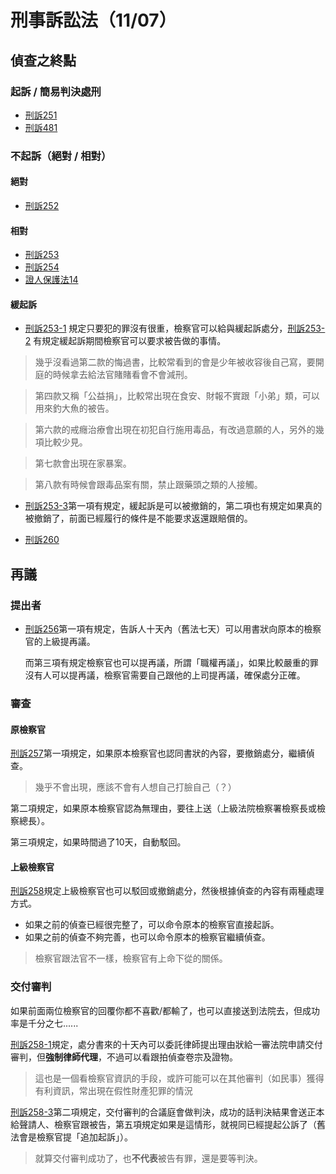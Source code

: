 # 刑事訴訟法（11/07）
## 偵查之終點
### 起訴 / 簡易判決處刑
- [刑訴251](https://law.moj.gov.tw/LawClass/LawSingle.aspx?pcode=C0010001&flno=251)
- [刑訴481](https://law.moj.gov.tw/LawClass/LawSingle.aspx?pcode=C0010001&flno=481)
### 不起訴（絕對 / 相對）
#### 絕對
- [刑訴252](https://law.moj.gov.tw/LawClass/LawSingle.aspx?pcode=C0010001&flno=252)
#### 相對
- [刑訴253](https://law.moj.gov.tw/LawClass/LawSingle.aspx?pcode=C0010001&flno=253)
- [刑訴254](https://law.moj.gov.tw/LawClass/LawSingle.aspx?pcode=C0010001&flno=254)
- [證人保護法14](https://law.moj.gov.tw/LawClass/LawSingle.aspx?pcode=A0030161&flno=14)
#### 緩起訴
- [刑訴253-1](https://law.moj.gov.tw/LawClass/LawSingle.aspx?pcode=C0010001&flno=253-1) 規定只要犯的罪沒有很重，檢察官可以給與緩起訴處分，[刑訴253-2](https://law.moj.gov.tw/LawClass/LawSingle.aspx?pcode=C0010001&flno=253-2) 有規定緩起訴期間檢察官可以要求被告做的事情。

> 幾乎沒看過第二款的悔過書，比較常看到的會是少年被收容後自己寫，要開庭的時候拿去給法官賭賭看會不會減刑。

> 第四款又稱「公益捐」，比較常出現在食安、財報不實跟「小弟」類，可以用來釣大魚的被告。

> 第六款的戒癮治療會出現在初犯自行施用毒品，有改過意願的人，另外的幾項比較少見。

> 第七款會出現在家暴案。

> 第八款有時候會跟毒品案有關，禁止跟藥頭之類的人接觸。

- [刑訴253-3](https://law.moj.gov.tw/LawClass/LawSingle.aspx?pcode=C0010001&flno=253-3)第一項有規定，緩起訴是可以被撤銷的，第二項也有規定如果真的被撤銷了，前面已經履行的條件是不能要求返還跟賠償的。 

- [刑訴260](https://law.moj.gov.tw/LawClass/LawSingle.aspx?pcode=C0010001&flno=260)

## 再議
### 提出者
- [刑訴256](https://law.moj.gov.tw/LawClass/LawSingle.aspx?pcode=C0010001&flno=256)第一項有規定，告訴人十天內（舊法七天）可以用書狀向原本的檢察官的上級提再議。

    而第三項有規定檢察官也可以提再議，所謂「職權再議」，如果比較嚴重的罪沒有人可以提再議，檢察官需要自己跟他的上司提再議，確保處分正確。

### 審查

#### 原檢察官
[刑訴257](https://law.moj.gov.tw/LawClass/LawSingle.aspx?pcode=C0010001&flno=257)第一項規定，如果原本檢察官也認同書狀的內容，要撤銷處分，繼續偵查。

> 幾乎不會出現，應該不會有人想自己打臉自己（？）

第二項規定，如果原本檢察官認為無理由，要往上送（上級法院檢察署檢察長或檢察總長）。

第三項規定，如果時間過了10天，自動駁回。

#### 上級檢察官
[刑訴258](https://law.moj.gov.tw/LawClass/LawSingle.aspx?pcode=C0010001&flno=258)規定上級檢察官也可以駁回或撤銷處分，然後根據偵查的內容有兩種處理方式。
- 如果之前的偵查已經很完整了，可以命令原本的檢察官直接起訴。
- 如果之前的偵查不夠完善，也可以命令原本的檢察官繼續偵查。
> 檢察官跟法官不一樣，檢察官有上命下從的關係。

### 交付審判
如果前面兩位檢察官的回覆你都不喜歡/都輸了，也可以直接送到法院去，但成功率是千分之七......

[刑訴258-1](https://law.moj.gov.tw/LawClass/LawSingle.aspx?pcode=C0010001&flno=258-1)規定，處分書來的十天內可以委託律師提出理由狀給一審法院申請交付審判，但**強制律師代理**，不過可以看跟拍偵查卷宗及證物。
> 這也是一個看檢察官資訊的手段，或許可能可以在其他審判（如民事）獲得有利資訊，常出現在假性財產犯罪的情況

[刑訴258-3](https://law.moj.gov.tw/LawClass/LawSingle.aspx?pcode=C0010001&flno=258-3)第二項規定，交付審判的合議庭會做判決，成功的話判決結果會送正本給聲請人、檢察官跟被告，第五項規定如果是這情形，就視同已經提起公訴了（舊法會是檢察官提「追加起訴」）。

> 就算交付審判成功了，也**不代表**被告有罪，還是要等判決。

